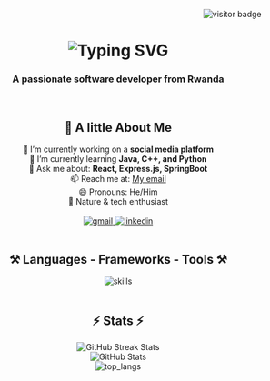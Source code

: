 <p align="right">
  <img src="https://visitor-badge.laobi.icu/badge?page_id=Goal651.Goal651" alt="visitor badge" />
</p>

<h1 align="center">
  <img src="https://readme-typing-svg.herokuapp.com/?font=Righteous&size=35&center=true&vCenter=true&width=500&height=70&duration=4000&lines=Hey,+I'm+Wilson+Goal!+👋" alt="Typing SVG" />
</h1>

<h3 align="center" color="purple">A passionate software developer from Rwanda</h3>

<br/>

<div align="center">

  <h2>🌟 A little About Me</h2>
 🔭 I’m currently working on a <b>social media platform</b><br/>
 🌱 I’m currently learning <b>Java, C++, and Python</b><br/>
 💬 Ask me about: <b>React, Express.js, SpringBoot</b><br/>
 📫 Reach me at: <a href="mailto:wigothehacker@gmail.com">My email</a><br/>
 😄 Pronouns: He/Him<br/>
 🌿 Nature & tech enthusiast
</div>

<br/>

<div align="center"> 
  <a href="mailto:wigothehacker@gmail.com">
    <img src="https://img.shields.io/badge/Gmail-333333?style=for-the-badge&logo=gmail&logoColor=red" alt="gmail" />
  </a>
  <a href="https://www.linkedin.com/in/a" target="_blank">
    <img src="https://img.shields.io/badge/LinkedIn-0077B5?style=for-the-badge&logo=linkedin&logoColor=white" alt="linkedin" />
  </a>
</div>

<br/>

<h2 align="center">⚒️ Languages - Frameworks - Tools ⚒️</h2>

<div align="center">
  <img src="https://skillicons.dev/icons?i=java,spring,typescript,cpp,python,bash,powershell,react,php,java,nextjs,tailwind,nodejs,mysql,mongodb,sqlite,vscode,git,github,linux,windows" alt="skills" />
</div>

<br/>


<h2 align="center">⚡ Stats ⚡</h2>

<div align="center">
  <img  src="https://github-readme-streak-stats.herokuapp.com/?user=Goal651&count_private=true&theme=react&border_radius=10" alt="GitHub Streak Stats" />
<br/>
  <img  src="https://github-readme-stats.vercel.app/api?username=Goal651&count_private=true&show_icons=true&theme=react&rank_icon=github&border_radius=10" alt="GitHub Stats" />

  <br/>
  <img src="https://github-readme-stats.vercel.app/api/top-langs/?username=goal651&layout=compact&theme=dark" alt="top_langs"/>
</div>

